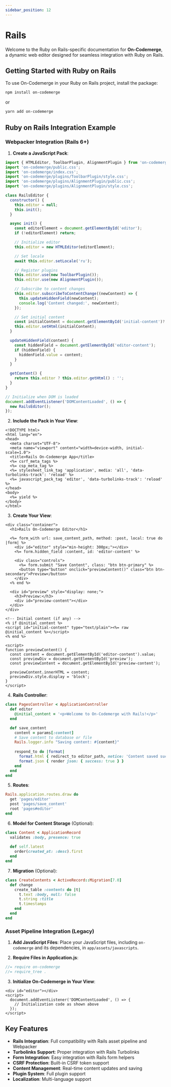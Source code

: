 ```yaml
---
sidebar_position: 12
---
```


# Rails

Welcome to the Ruby on Rails-specific documentation for **On-Codemerge**, a dynamic web editor designed for seamless integration with Ruby on Rails.

## Getting Started with Ruby on Rails

To use On-Codemerge in your Ruby on Rails project, install the package:

```bash
npm install on-codemerge
```

or

```bash
yarn add on-codemerge
```

## Ruby on Rails Integration Example

### Webpacker Integration (Rails 6+)

1. **Create a JavaScript Pack**:

```javascript title="app/javascript/packs/editor.js"
import { HTMLEditor, ToolbarPlugin, AlignmentPlugin } from 'on-codemerge';
import 'on-codemerge/public.css';
import 'on-codemerge/index.css';
import 'on-codemerge/plugins/ToolbarPlugin/style.css';
import 'on-codemerge/plugins/AlignmentPlugin/public.css';
import 'on-codemerge/plugins/AlignmentPlugin/style.css';

class RailsEditor {
  constructor() {
    this.editor = null;
    this.init();
  }

  async init() {
    const editorElement = document.getElementById('editor');
    if (!editorElement) return;

    // Initialize editor
    this.editor = new HTMLEditor(editorElement);

    // Set locale
    await this.editor.setLocale('ru');

    // Register plugins
    this.editor.use(new ToolbarPlugin());
    this.editor.use(new AlignmentPlugin());

    // Subscribe to content changes
    this.editor.subscribeToContentChange((newContent) => {
      this.updateHiddenField(newContent);
      console.log('Content changed:', newContent);
    });

    // Set initial content
    const initialContent = document.getElementById('initial-content')?.textContent || 'Welcome to On-Codemerge with Rails!';
    this.editor.setHtml(initialContent);
  }

  updateHiddenField(content) {
    const hiddenField = document.getElementById('editor-content');
    if (hiddenField) {
      hiddenField.value = content;
    }
  }

  getContent() {
    return this.editor ? this.editor.getHtml() : '';
  }
}

// Initialize when DOM is loaded
document.addEventListener('DOMContentLoaded', () => {
  new RailsEditor();
});
```

2. **Include the Pack in Your View**:

```erb title="app/views/layouts/application.html.erb"
<!DOCTYPE html>
<html lang="en">
<head>
  <meta charset="UTF-8">
  <meta name="viewport" content="width=device-width, initial-scale=1.0">
  <title>Rails On-Codemerge App</title>
  <%= csrf_meta_tags %>
  <%= csp_meta_tag %>
  <%= stylesheet_link_tag 'application', media: 'all', 'data-turbolinks-track': 'reload' %>
  <%= javascript_pack_tag 'editor', 'data-turbolinks-track': 'reload' %>
</head>
<body>
  <%= yield %>
</body>
</html>
```

3. **Create Your View**:

```erb title="app/views/pages/editor.html.erb"
<div class="container">
  <h1>Rails On-Codemerge Editor</h1>
  
  <%= form_with url: save_content_path, method: :post, local: true do |form| %>
    <div id="editor" style="min-height: 300px;"></div>
    <%= form.hidden_field :content, id: 'editor-content' %>
    
    <div class="controls">
      <%= form.submit "Save Content", class: "btn btn-primary" %>
      <button type="button" onclick="previewContent()" class="btn btn-secondary">Preview</button>
    </div>
  <% end %>
  
  <div id="preview" style="display: none;">
    <h3>Preview:</h3>
    <div id="preview-content"></div>
  </div>
</div>

<!-- Initial content (if any) -->
<% if @initial_content %>
<script id="initial-content" type="text/plain"><%= raw @initial_content %></script>
<% end %>

<script>
function previewContent() {
  const content = document.getElementById('editor-content').value;
  const previewDiv = document.getElementById('preview');
  const previewContent = document.getElementById('preview-content');
  
  previewContent.innerHTML = content;
  previewDiv.style.display = 'block';
}
</script>
```

4. **Rails Controller**:

```ruby title="app/controllers/pages_controller.rb"
class PagesController < ApplicationController
  def editor
    @initial_content = '<p>Welcome to On-Codemerge with Rails!</p>'
  end

  def save_content
    content = params[:content]
    # Save content to database or file
    Rails.logger.info "Saving content: #{content}"
    
    respond_to do |format|
      format.html { redirect_to editor_path, notice: 'Content saved successfully!' }
      format.json { render json: { success: true } }
    end
  end
end
```

5. **Routes**:

```ruby title="config/routes.rb"
Rails.application.routes.draw do
  get 'pages/editor'
  post 'pages/save_content'
  root 'pages#editor'
end
```

6. **Model for Content Storage** (Optional):

```ruby title="app/models/content.rb"
class Content < ApplicationRecord
  validates :body, presence: true
  
  def self.latest
    order(created_at: :desc).first
  end
end
```

7. **Migration** (Optional):

```ruby title="db/migrate/YYYYMMDDHHMMSS_create_contents.rb"
class CreateContents < ActiveRecord::Migration[7.0]
  def change
    create_table :contents do |t|
      t.text :body, null: false
      t.string :title
      t.timestamps
    end
  end
end
```

### Asset Pipeline Integration (Legacy)

1. **Add JavaScript Files**: Place your JavaScript files, including `on-codemerge` and its dependencies, in `app/assets/javascripts`.

2. **Require Files in Application.js**:

```javascript title="app/assets/javascripts/application.js"
//= require on-codemerge
//= require_tree .
```

3. **Initialize On-Codemerge in Your View**:

```erb title="app/views/your_view.html.erb"
<div id="editor"></div>
<script>
  document.addEventListener('DOMContentLoaded', () => {
    // Initialization code as shown above
  });
</script>
```

## Key Features

- **Rails Integration**: Full compatibility with Rails asset pipeline and Webpacker
- **Turbolinks Support**: Proper integration with Rails Turbolinks
- **Form Integration**: Easy integration with Rails form helpers
- **CSRF Protection**: Built-in CSRF token support
- **Content Management**: Real-time content updates and saving
- **Plugin System**: Full plugin support
- **Localization**: Multi-language support
